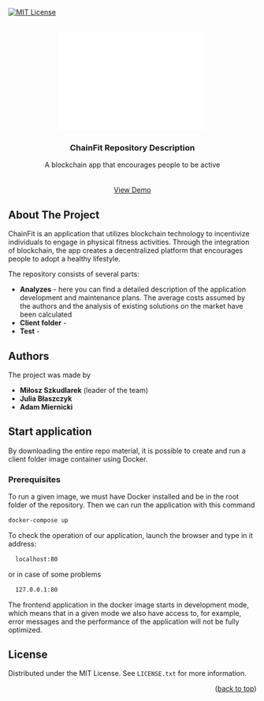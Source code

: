 [![MIT License][license-shield]][license-url]

<!-- PROJECT LOGO -->
<br />
<div align="center">
  <a href="https://github.com/othneildrew/Best-README-Template">
    <img src="logo/logo.png" alt="Logo" width="300" height="200">
  </a>

  <h3 align="center">ChainFit Repository Description</h3>

  <p align="center">
    A blockchain app that encourages people to be active
    <br />
    <br />
    <br />
    <a href="">View Demo</a>
  </p>
</div>

## About The Project
ChainFit is an application that utilizes blockchain technology to incentivize individuals to engage in physical fitness activities. Through the integration of blockchain, the app creates a decentralized platform that encourages people to adopt a healthy lifestyle.


The repository consists of several parts:
* **Analyzes** - here you can find a detailed description of the application development and maintenance plans. The average costs assumed by the authors and the analysis of existing solutions on the market have been calculated
* **Client folder** - 
* **Test** - 

<!-- CONTACT -->
## Authors

The project was made by
* **Miłosz Szkudlarek** (leader of the team)
* **Julia Błaszczyk**
* **Adam Miernicki**

<!-- GETTING STARTED -->
## Start application
By downloading the entire repo material, it is possible to create and run a client folder image container using Docker.
### Prerequisites
To run a given image, we must have Docker installed and be in the root folder of the repository. Then we can run the application with this command
  ```sh
  docker-compose up
  ```
To check the operation of our application, launch the browser and type in it address:
```sh
  localhost:80
  ```
or in case of some problems
```sh
  127.0.0.1:80
  ```
The frontend application in the docker image starts in development mode, which means that in a given mode we also have access to, for example, error messages and the performance of the application will not be fully optimized.
## License

Distributed under the MIT License. See `LICENSE.txt` for more information.

<p align="right">(<a href="#readme-top">back to top</a>)</p>

<!-- MARKDOWN LINKS & IMAGES -->
<!-- https://www.markdownguide.org/basic-syntax/#reference-style-links -->
[license-shield]: https://img.shields.io/github/license/othneildrew/Best-README-Template.svg?style=for-the-badge
[license-url]: https://github.com/othneildrew/Best-README-Template/blob/master/LICENSE.txt
